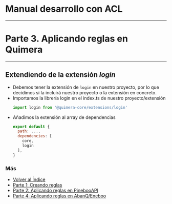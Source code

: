 # Manual desarrollo con ACL
---------------------------
# Parte 3. Aplicando reglas en Quimera
--------------------------------------

## Extendiendo de la extensión *login*

  * Debemos tener la extensión de `login` en nuestro proyecto, por lo que decidimos si la incluirá nuestro proyecto o la extensión en concreto.
  * Importamos la librería login en el index.ts de nuestro proyecto/extensión
    ```js
    import login from '@quimera-core/extensions/login'
    ```
  * Añadimos la extensión al array de dependencias
    ```js
    export default {
      path: ...,
      dependencies: [
        core,
        login
      ],
    }
    ```

### Más

  * [Volver al Índice](./index.md)
  * [Parte 1: Creando reglas](./createRules.md)
  * [Parte 2: Aplicando reglas en PinebooAPI](./pinebooApi.md)
  * [Parte 4: Aplicando reglas en AbanQ/Eneboo](./abanq.md)
